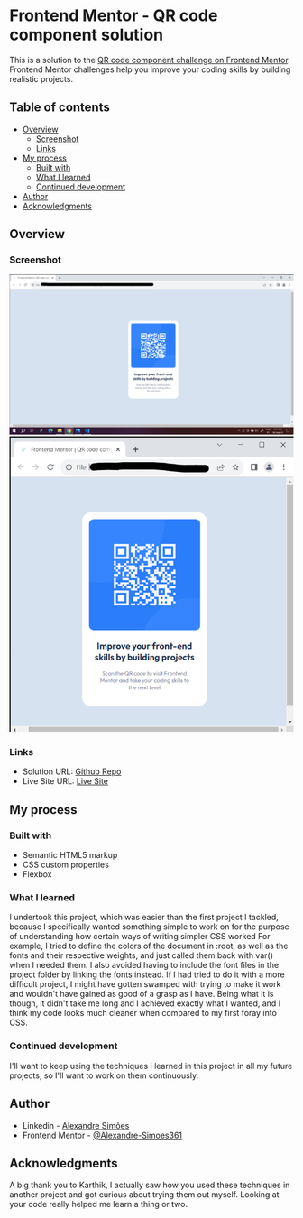 # Frontend Mentor - QR code component solution

This is a solution to the [QR code component challenge on Frontend Mentor](https://www.frontendmentor.io/challenges/qr-code-component-iux_sIO_H). Frontend Mentor challenges help you improve your coding skills by building realistic projects. 

## Table of contents

- [Overview](#overview)
  - [Screenshot](#screenshot)
  - [Links](#links)
- [My process](#my-process)
  - [Built with](#built-with)
  - [What I learned](#what-i-learned)
  - [Continued development](#continued-development)
- [Author](#author)
- [Acknowledgments](#acknowledgments)


## Overview

### Screenshot

<img src="Images/Screens/Desktop Screenshot.png" alt="Desktop Screenshot" />
<img src="Images/Screens/Mobile Screenshot.png" alt="Mobile Screenshot" />

### Links

- Solution URL: [Github Repo](https://github.com/Alexandre-Simoes361/Practice-Project-QR-Code-Component-/blob/main/index.html)
- Live Site URL: [Live Site](https://unrivaled-monstera-96deff.netlify.app/)

## My process

### Built with

- Semantic HTML5 markup
- CSS custom properties
- Flexbox

### What I learned

I undertook this project, which was easier than the first project I tackled, because I specifically wanted something simple to work on for the purpose of understanding how certain ways of writing simpler CSS worked For example, I tried to define the colors of the document in :root, as well as the fonts and their respective weights, and just called them back with var() when I needed them. I also avoided having to include the font files in the project folder by linking the fonts instead. If I had tried to do it with a more difficult project, I might have gotten swamped with trying to make it work and wouldn't have gained as good of a grasp as I have. Being what it is though, it didn't take me long and I achieved exactly what I wanted, and I think my code looks much cleaner when compared to my first foray into CSS.

### Continued development

I'll want to keep using the techniques I learned in this project in all my future projects, so I'll want to work on them continuously.

## Author

- Linkedin - [Alexandre Simões](https://www.linkedin.com/in/alexandre-sim%C3%B5es-21198a223/)
- Frontend Mentor - [@Alexandre-Simoes361](https://www.frontendmentor.io/profile/Alexandre-Simoes361)

## Acknowledgments

A big thank you to Karthik, I actually saw how you used these techniques in another project and got curious about trying them out myself. Looking at your code really helped me learn a thing or two.